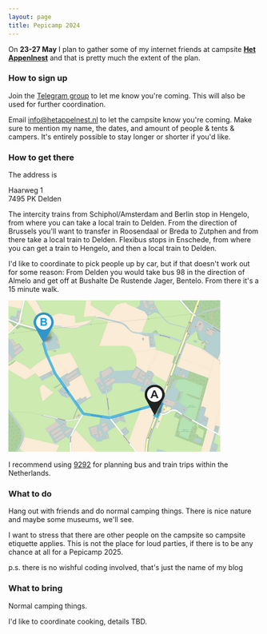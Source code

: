 ```yaml
---
layout: page
title: Pepicamp 2024
---
```


On **23-27 May** I plan to gather some of my internet friends at campsite [**Het Appenlnest**](https://hetappelnest.nl/) and that is pretty much the extent of the plan.

### How to sign up

Join the [Telegram group](https://t.me/+X6zMWIetcGs3MTI8) to let me know you're coming. This will also be used for further coordination.

Email [info@hetappelnest.nl](mailto:info@hetappelnest.nl) to let the campsite know you're coming. Make sure to mention my name, the dates, and amount of people & tents & campers. It's entirely possible to stay longer or shorter if you'd like.

### How to get there

The address is

Haarweg 1  
7495 PK Delden

The intercity trains from Schiphol/Amsterdam and Berlin stop in Hengelo, from where you can take a local train to Delden.
From the direction of Brussels you'll want to transfer in Roosendaal or Breda to Zutphen and from there take a local train to Delden.
Flexibus stops in Enschede, from where you can get a train to Hengelo, and then a local train to Delden.

I'd like to coordinate to pick people up by car, but if that doesn't work out for some reason:
From Delden you would take bus 98 in the direction of Almelo and get off at Bushalte De Rustende Jager, Bentelo.
From there it's a 15 minute walk.

![walking route](/images/walkingroute.png)

I recommend using [9292](https://9292.nl/) for planning bus and train trips within the Netherlands.

### What to do

Hang out with friends and do normal camping things. There is nice nature and maybe some museums, we'll see.

I want to stress that there are other people on the campsite so campsite etiquette applies. This is not the place for loud parties, if there is to be any chance at all for a Pepicamp 2025.

p.s. there is no wishful coding involved, that's just the name of my blog

### What to bring

Normal camping things.

I'd like to coordinate cooking, details TBD.
